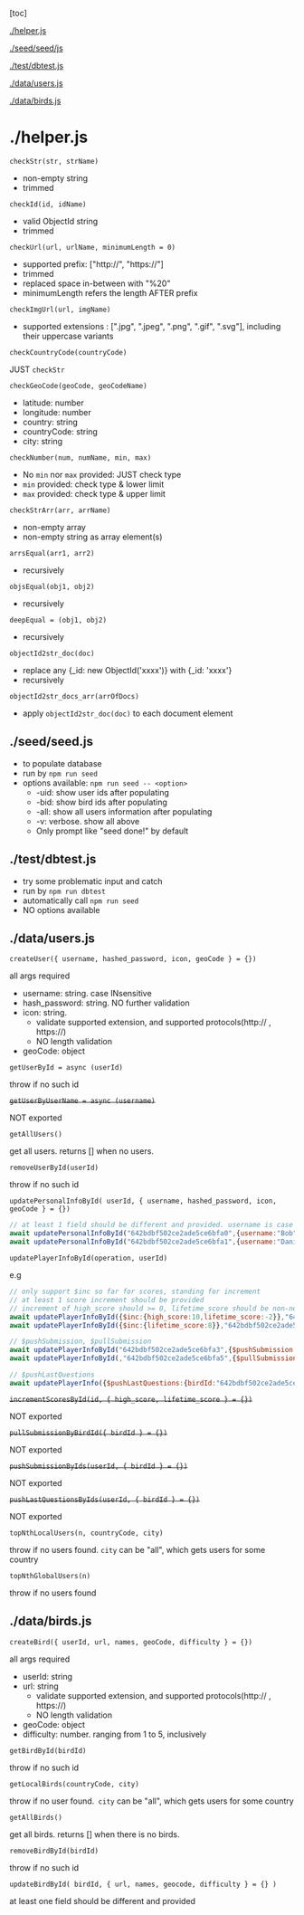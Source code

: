 [toc]

[./helper.js](#./helper.js)

[./seed/seed/js](##./seed/seed.js)

[./test/dbtest.js](##./test/dbtest.js)

[./data/users.js](##./data/users.js)

[./data/birds.js](##./data/birds.js)

# ./helper.js

`checkStr(str, strName)`

- non-empty string
- trimmed

`checkId(id, idName)`

- valid ObjectId string
- trimmed

`checkUrl(url, urlName, minimumLength = 0)`

- supported prefix: ["http://", "https://"]
- trimmed
- replaced space in-between with "%20"
- minimumLength refers the length AFTER prefix

`checkImgUrl(url, imgName)`

- supported extensions : [".jpg", ".jpeg", ".png", ".gif", ".svg"], including their uppercase variants

`checkCountryCode(countryCode)`

JUST `checkStr`

`checkGeoCode(geoCode, geoCodeName)`

- latitude: number
- longitude: number
- country: string
- countryCode: string
- city: string

`checkNumber(num, numName, min, max)`

- No `min` nor `max` provided: JUST check type
- `min` provided: check type & lower limit
- `max` provided: check type & upper limit

`checkStrArr(arr, arrName)`

- non-empty array
- non-empty string as array element(s)

`arrsEqual(arr1, arr2)`

- recursively

`objsEqual(obj1, obj2)`

- recursively

`deepEqual = (obj1, obj2)`

- recursively

`objectId2str_doc(doc)`

- replace any {\_id: new ObjectId('xxxx')} with  {\_id: 'xxxx'}
- recursively

`objectId2str_docs_arr(arrOfDocs)`

- apply `objectId2str_doc(doc)` to each document element

## ./seed/seed.js

- to populate database
- run by `npm run seed`
- options available: `npm run seed -- <option>`
  - -uid: show user ids after populating
  - -bid: show bird ids after populating
  - -all: show all users information after populating
  - -v: verbose. show all above
  - Only prompt like "seed done!" by default

## ./test/dbtest.js

- try some problematic input and catch
- run by `npm run dbtest`
- automatically call `npm run seed`
- NO options available

## ./data/users.js

`createUser({ username, hashed_password, icon, geoCode } = {})`

all args required

- username: string. case INsensitive
- hash_password: string. NO further validation
- icon: string.
  - validate supported extension, and supported protocols(http:// , https://)
  - NO length validation
- geoCode: object

`getUserById = async (userId)`

throw if no such id

~~`getUserByUserName = async (username)`~~

NOT exported

`getAllUsers()`

get all users. returns [] when no users.

`removeUserById(userId)`

throw if no such id

`updatePersonalInfoById( userId, { username, hashed_password, icon, geoCode } = {})`

````js
// at least 1 field should be different and provided. username is case INsensitive
await updatePersonalInfoById("642bdbf502ce2ade5ce6bfa0",{username:"Bob"});
await updatePersonalInfoById("642bdbf502ce2ade5ce6bfa1",{username:"Daniel",hashed_password:"e0f4f767ac88a9303e7317843ac20be980665a36f52397e5b26d4cc2bf54011d",icon:"https://developer.mozilla.org/static/media/chrome.4c57086589fd964c05f5.svg",geoCode:{}})
````



`updatePlayerInfoById(operation, userId)`

e.g

```js
// only support $inc so far for scores, standing for increment
// at least 1 score increment should be provided
// increment of high_score should >= 0, lifetime_score should be non-negative after increment
await updatePlayerInfoById({$inc:{high_score:10,lifetime_score:-2}},"642bdbf502ce2ade5ce6bfa0");
await updatePlayerInfoById({$inc:{lifetime_score:8}},"642bdbf502ce2ade5ce6bfa1");

// $pushSubmission, $pullSubmission
await updatePlayerInfoById("642bdbf502ce2ade5ce6bfa3",{$pushSubmission:{birdId:"642bdbf502ce2ade5ce6bfa2"}});
await updatePlayerInfoById(,"642bdbf502ce2ade5ce6bfa5",{$pullSubmission:{birdId:"642bdbf502ce2ade5ce6bfa4"}});

// $pushLastQuestions
await updatePlayerInfo({$pushLastQuestions:{birdId:"642bdbf502ce2ade5ce6bfa6"}},"642bdbf502ce2ade5ce6bfa7");
```

~~`incrementScoresById(id, { high_score, lifetime_score } = {})`~~

NOT exported

~~`pullSubmissionByBirdId({ birdId } = {})`~~

NOT exported

~~`pushSubmissionByIds(userId, { birdId } = {})`~~

NOT exported

~~`pushLastQuestionsByIds(userId, { birdId } = {})`~~

NOT exported

`topNthLocalUsers(n, countryCode, city)`

throw if no users found. `city` can be "all", which gets users for some country

`topNthGlobalUsers(n)`

throw if no users found

## ./data/birds.js

`createBird({ userId, url, names, geoCode, difficulty } = {}) `

all args required

- userId: string
- url: string
  - validate supported extension, and supported protocols(http:// , https://)
  - NO length validation
- geoCode: object
- difficulty: number. ranging from 1 to 5, inclusively

`getBirdById(birdId)`

throw if no such id

`getLocalBirds(countryCode, city)`

throw if no user found.` city` can be "all", which gets users for some country

`getAllBirds()`

get all birds. returns [] when there is no birds.

`removeBirdById(birdId)`

throw if no such id

`updateBirdById( birdId, { url, names, geocode, difficulty } = {} ) `

at least one field should be different and provided

